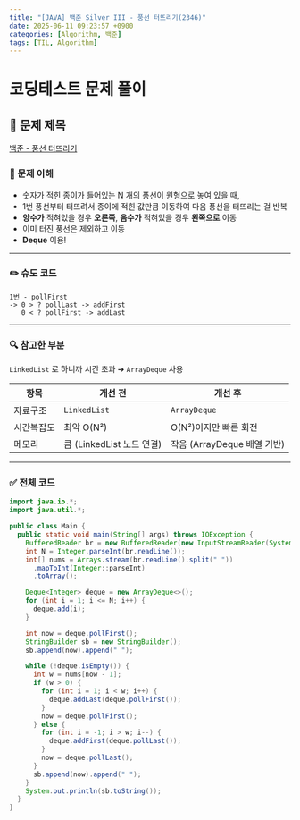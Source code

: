 ```yaml
---
title: "[JAVA] 백준 Silver III - 풍선 터뜨리기(2346)"
date: 2025-06-11 09:23:57 +0900
categories: [Algorithm, 백준]
tags: [TIL, Algorithm]
---
```

# 코딩테스트 문제 풀이

## 📘 문제 제목
[백준 - 풍선 터뜨리기](https://www.acmicpc.net/problem/2346)

### 🧠 문제 이해
- 숫자가 적힌 종이가 들어있는 N 개의 풍선이 원형으로 놓여 있을 때,
- 1번 풍선부터 터뜨려서 종이에 적힌 값만큼 이동하여 다음 풍선을 터뜨리는 걸 반복
- **양수가** 적혀있을 경우 **오른쪽**, **음수가** 적혀있을 경우 **왼쪽으로** 이동
- 이미 터진 풍선은 제외하고 이동
- **Deque** 이용!

---

### ✏️ 슈도 코드

```plaintext
1번 - pollFirst
-> 0 > ? pollLast -> addFirst
   0 < ? pollFirst -> addLast   
```

---

### 🔍 참고한 부분

`LinkedList` 로 하니까 시간 초과 ➔ `ArrayDeque` 사용

| 항목    | 개선 전                                | 개선 후                  |
| ----- | ----------------------------------- | --------------------- |
| 자료구조  | `LinkedList`                        | `ArrayDeque`          |
| 시간복잡도 | 최악 O(N²)                            | O(N²)이지만 빠른 회전        |
| 메모리   | 큼 (LinkedList 노드 연결)                | 작음 (ArrayDeque 배열 기반) |

---

### ✅ 전체 코드
```java
import java.io.*;
import java.util.*;

public class Main {
  public static void main(String[] args) throws IOException {
    BufferedReader br = new BufferedReader(new InputStreamReader(System.in));
    int N = Integer.parseInt(br.readLine());
    int[] nums = Arrays.stream(br.readLine().split(" "))
      .mapToInt(Integer::parseInt)
      .toArray();

    Deque<Integer> deque = new ArrayDeque<>();
    for (int i = 1; i <= N; i++) {
      deque.add(i);
    }

    int now = deque.pollFirst();
    StringBuilder sb = new StringBuilder();
    sb.append(now).append(" ");

    while (!deque.isEmpty()) {
      int w = nums[now - 1];
      if (w > 0) {
        for (int i = 1; i < w; i++) {
          deque.addLast(deque.pollFirst());
        }
        now = deque.pollFirst();
      } else {
        for (int i = -1; i > w; i--) {
          deque.addFirst(deque.pollLast());
        }
        now = deque.pollLast();
      }
      sb.append(now).append(" ");
    }
    System.out.println(sb.toString());
  }
}
```
